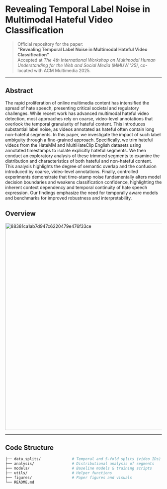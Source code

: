 # Revealing Temporal Label Noise in Multimodal Hateful Video Classification

> Official repository for the paper:  
> **"Revealing Temporal Label Noise in Multimodal Hateful Video Classification"**  
> Accepted at *The 4th International Workshop on Multimodal Human Understanding for the Web and Social Media (MMUW '25)*, co-located with ACM Multimedia 2025.

---

## Abstract

The rapid proliferation of online multimedia content has intensified the spread of hate speech, presenting critical societal and regulatory challenges. While recent work has advanced multimodal hateful video detection, most approaches rely on coarse, video-level annotations that overlook the temporal granularity of hateful content. This introduces substantial label noise, as videos annotated as hateful often contain long non-hateful segments. In this paper, we investigate the impact of such label ambiguity through a fine-grained approach. Specifically, we trim hateful videos from the HateMM and MultiHateClip English datasets using annotated timestamps to isolate explicitly hateful segments. We then conduct an exploratory analysis of these trimmed segments to examine the distribution and characteristics of both hateful and non-hateful content. This analysis highlights the degree of semantic overlap and the confusion introduced by coarse, video-level annotations. Finally, controlled experiments demonstrate that time-stamp noise fundamentally alters model decision boundaries and weakens classification confidence, highlighting the inherent context dependency and temporal continuity of hate speech expression. Our findings emphasize the need for temporally aware models and benchmarks for improved robustness and interpretability.


## Overview
<img width="1480" height="666" alt="88381ca1ab7d947c6220479e476f33ce" src="https://github.com/user-attachments/assets/3cd4a01f-7a1e-4f17-9428-07347f17fb2b" />

---
## Code Structure

```bash
├── data_splits/              # Temporal and 5-fold splits (video IDs)
├── analysis/                 # Distributional analysis of segments
├── models/                   # Baseline models & training scripts
├── utils/                    # Helper functions
├── figures/                  # Paper figures and visuals
└── README.md
